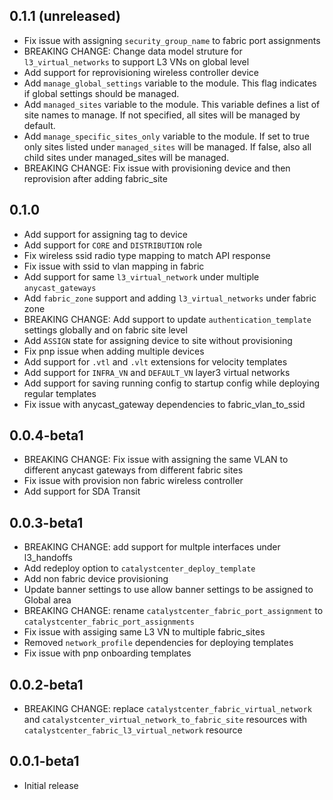 ## 0.1.1 (unreleased)

- Fix issue with assigning `security_group_name` to fabric port assignments
- BREAKING CHANGE: Change data model struture for `l3_virtual_networks` to support L3 VNs on global level
- Add support for reprovisioning wireless controller device
- Add `manage_global_settings` variable to the module. This flag indicates if global settings should be managed.
- Add `managed_sites` variable to the module. This variable defines a list of site names to manage. If not specified, all sites will be managed by default.
- Add `manage_specific_sites_only` variable to the module. If set to true only sites listed under `managed_sites` will be managed. If false, also all child sites under managed_sites will be managed.
- BREAKING CHANGE: Fix issue with provisioning device and then reprovision after adding fabric_site

## 0.1.0

- Add support for assigning tag to device
- Add support for `CORE` and `DISTRIBUTION` role
- Fix wireless ssid radio type mapping to match API response
- Fix issue with ssid to vlan mapping in fabric
- Add support for same `l3_virtual_network` under multiple `anycast_gateways`
- Add `fabric_zone` support and adding `l3_virtual_networks` under fabric zone
- BREAKING CHANGE: Add support to update `authentication_template` settings globally and on fabric site level
- Add `ASSIGN` state for assigning device to site without provisioning
- Fix pnp issue when adding multiple devices
- Add support for `.vtl` and `.vlt` extensions for velocity templates
- Add support for `INFRA_VN` and `DEFAULT_VN` layer3 virtual networks
- Add support for saving running config to startup config while deploying regular templates
- Fix issue with anycast_gateway dependencies to fabric_vlan_to_ssid

## 0.0.4-beta1

- BREAKING CHANGE: Fix issue with assigning the same VLAN to different anycast gateways from different fabric sites
- Fix issue with provision non fabric wireless controller
- Add support for SDA Transit

## 0.0.3-beta1

- BREAKING CHANGE: add support for multple interfaces under l3_handoffs
- Add redeploy option to `catalystcenter_deploy_template`
- Add non fabric device provisioning
- Update banner settings to use allow banner settings to be assigned to Global area
- BREAKING CHANGE: rename `catalystcenter_fabric_port_assignment` to `catalystcenter_fabric_port_assignments`
- Fix issue with assiging same L3 VN to multiple fabric_sites
- Removed `network_profile` dependencies for deploying templates
- Fix issue with pnp onboarding templates

## 0.0.2-beta1

- BREAKING CHANGE: replace `catalystcenter_fabric_virtual_network` and `catalystcenter_virtual_network_to_fabric_site` resources with `catalystcenter_fabric_l3_virtual_network` resource

## 0.0.1-beta1

- Initial release